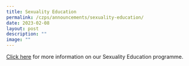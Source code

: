 ```yaml
---
title: Sexuality Education
permalink: /czps/announcements/sexuality-education/
date: 2023-02-08
layout: post
description: ""
image: ""
---
```


<p><a href="https://www.chongzhengpri.moe.edu.sg/czps-experience/curriculum/character-and-citizenship-education/">Click here</a>&nbsp;for more information on our Sexuality Education programme.</p>